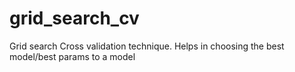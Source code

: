 # grid_search_cv
Grid search Cross validation technique. Helps in choosing the best model/best params to a model
